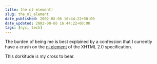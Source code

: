 ```yaml
---
title: the nl element!
slug: the_nl_element
date_published: 2002-08-06 16:44:22+00:00
date_updated: 2002-08-06 16:44:22+00:00
tags: [nyc, tech]
---
```

The burden of being me is best explained by a confession that I currently have a crush on the [nl element](http://www.w3.org/TR/xhtml2/mod-list.html#edef_list_nl) of the XHTML 2.0 specification.

This dorkitude is my cross to bear.
